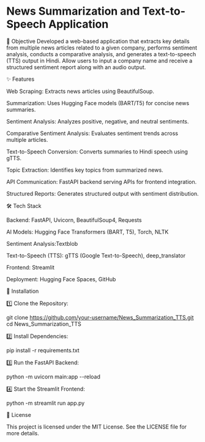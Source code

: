 # News Summarization and Text-to-Speech Application

📌 Objective 
Developed a web-based application that extracts key details from multiple news articles related 
to a given company, performs sentiment analysis, conducts a comparative analysis, and 
generates a text-to-speech (TTS) output in Hindi. Allow users to input a 
company name and receive a structured sentiment report along with an audio output. 

✨ Features

Web Scraping: Extracts news articles using BeautifulSoup.

Summarization: Uses Hugging Face models (BART/T5) for concise news summaries.

Sentiment Analysis: Analyzes positive, negative, and neutral sentiments.

Comparative Sentiment Analysis: Evaluates sentiment trends across multiple articles.

Text-to-Speech Conversion: Converts summaries to Hindi speech using gTTS.

Topic Extraction: Identifies key topics from summarized news.

API Communication: FastAPI backend serving APIs for frontend integration.

Structured Reports: Generates structured output with sentiment distribution.

🛠️ Tech Stack

Backend: FastAPI, Uvicorn, BeautifulSoup4, Requests

AI Models: Hugging Face Transformers (BART, T5), Torch, NLTK

Sentiment Analysis:Textblob

Text-to-Speech (TTS): gTTS (Google Text-to-Speech), deep_translator

Frontend: Streamlit

Deployment: Hugging Face Spaces, GitHub

🚀 Installation

1️⃣ Clone the Repository:

git clone https://github.com/your-username/News_Summarization_TTS.git
cd News_Summarization_TTS

2️⃣ Install Dependencies:

pip install -r requirements.txt

3️⃣ Run the FastAPI Backend:

python -m uvicorn main:app --reload

4️⃣ Start the Streamlit Frontend:

python -m streamlit run app.py





📜 License

This project is licensed under the MIT License. See the LICENSE file for more details.




